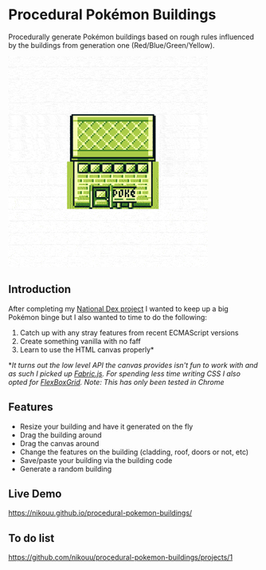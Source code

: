 # Procedural Pokémon Buildings

Procedurally generate Pokémon buildings based on rough rules influenced by the buildings from generation one (Red/Blue/Green/Yellow).

![building example](assets/buildingLive.gif)

## Introduction
After completing my [National Dex project](https://www.nikouusitalo.com/blog/making-a-living-dex-part-1-a-lifelong-dream/) I wanted to keep up a big Pokémon binge but I also wanted to time to do the following:
1. Catch up with any stray features from recent ECMAScript versions
2. Create something vanilla with no faff
3. Learn to use the HTML canvas properly*

**It turns out the low level API the canvas provides isn't fun to work with and as such I picked up [Fabric.js](http://fabricjs.com/).
For spending less time writing CSS I also opted for [FlexBoxGrid](http://flexboxgrid.com/).
Note: This has only been tested in Chrome*

## Features
- Resize your building and have it generated on the fly
- Drag the building around
- Drag the canvas around
- Change the features on the building (cladding, roof, doors or not, etc)
- Save/paste your building via the building code
- Generate a random building

## Live Demo
https://nikouu.github.io/procedural-pokemon-buildings/

## To do list
https://github.com/nikouu/procedural-pokemon-buildings/projects/1
